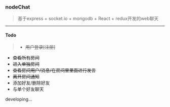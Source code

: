 ### nodeChat


> 基于express + socket.io + mongodb + React + redux开发的web聊天

---

#### Todo

>- ~~用户登录[注册]~~
- ~~查看所有房间~~
- ~~进入单独房间~~
- ~~查看房间用户/消息/在房间里里面进行发言~~
- ~~离开房间通知~~
- 添加好友/删除好友
- 与单个好友聊天

developing...

    
